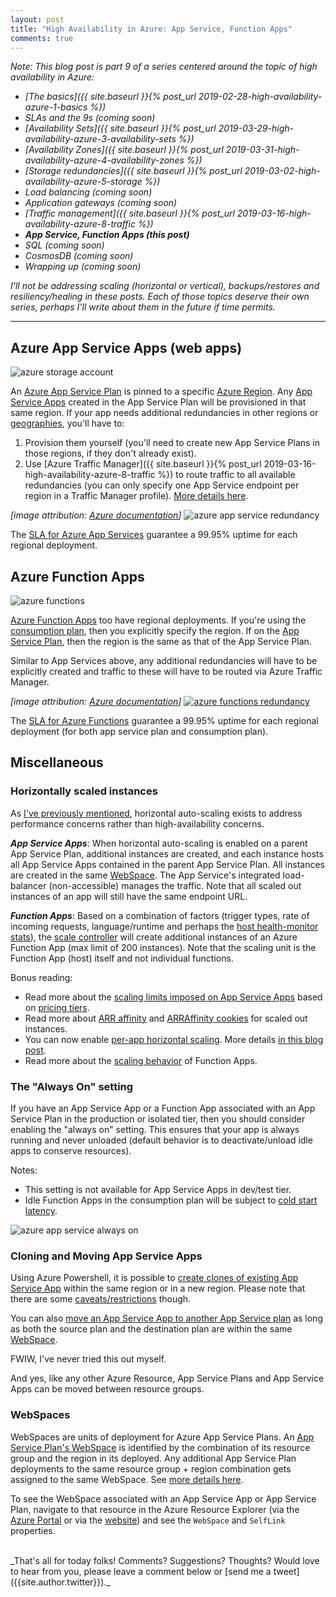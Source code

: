 ```yaml
---
layout: post
title: "High Availability in Azure: App Service, Function Apps"
comments: true
---
```

_Note: This blog post is part 9 of a series centered around the topic of high availability in Azure:_

* _[The basics]({{ site.baseurl }}{% post_url 2019-02-28-high-availability-azure-1-basics %})_
* _SLAs and the 9s (coming soon)_
* _[Availability Sets]({{ site.baseurl }}{% post_url 2019-03-29-high-availability-azure-3-availability-sets %})_
* _[Availability Zones]({{ site.baseurl }}{% post_url 2019-03-31-high-availability-azure-4-availability-zones %})_
* _[Storage redundancies]({{ site.baseurl }}{% post_url 2019-03-02-high-availability-azure-5-storage %})_
* _Load balancing (coming soon)_
* _Application gateways (coming soon)_
* _[Traffic management]({{ site.baseurl }}{% post_url 2019-03-16-high-availability-azure-8-traffic %})_
* _**App Service, Function Apps (this post)**_
* _SQL (coming soon)_
* _CosmosDB (coming soon)_
* _Wrapping up (coming soon)_

_I'll not be addressing scaling (horizontal or vertical), backups/restores and resiliency/healing in these posts. Each of those topics deserve their own series, perhaps I'll write about them in the future if time permits._

---

## Azure App Service Apps (web apps)

![azure storage account](https://assets.cloudskew.com/assets/blog/images/13-azure-app-service.png)

An [Azure App Service Plan](https://docs.microsoft.com/en-us/azure/app-service/overview-hosting-plans) is pinned to a specific [Azure Region](../../../2019/02/28/high-availability-azure-1-basics.html#region). Any [App Service Apps](https://docs.microsoft.com/en-us/azure/app-service/overview) created in the App Service Plan will be provisioned in that same region. If your app needs additional redundancies in other regions or [geographies](../../../2019/02/28/high-availability-azure-1-basics.html#geography), you'll have to:

1. Provision them yourself (you'll need to create new App Service Plans in those regions, if they don't already exist).
2. Use [Azure Traffic Manager]({{ site.baseurl }}{% post_url 2019-03-16-high-availability-azure-8-traffic %}) to route traffic to all available redundancies (you can only specify one App Service endpoint per region in a Traffic Manager profile). [More details here](https://docs.microsoft.com/en-us/azure/app-service/web-sites-traffic-manager#app-service-and-traffic-manager-profiles).

_[image attribution: [Azure documentation](https://docs.microsoft.com/en-us/azure/architecture/reference-architectures/basic-web-app)]_
![azure app service redundancy](https://assets.cloudskew.com/assets/blog/images/14-azure-app-service-redundancy.jpg)

The [SLA for Azure App Services](https://azure.microsoft.com/en-in/support/legal/sla/app-service/v1_4/) guarantee a 99.95% uptime for each regional deployment.

## Azure Function Apps

![azure functions](https://assets.cloudskew.com/assets/blog/images/15-azure-functions.png)

[Azure Function Apps](https://docs.microsoft.com/en-us/azure/azure-functions/functions-overview) too have regional deployments. If you're using the [consumption plan](https://docs.microsoft.com/en-us/azure/azure-functions/functions-scale#consumption-plan), then you explicitly specify the region. If on the [App Service Plan](https://docs.microsoft.com/en-us/azure/azure-functions/functions-scale#app-service-plan), then the region is the same as that of the App Service Plan.

Similar to App Services above, any additional redundancies will have to be explicitly created and traffic to these will have to be routed via Azure Traffic Manager.

_[image attribution: [Azure documentation](https://docs.microsoft.com/en-us/azure/architecture/reference-architectures/app-service-web-app/multi-region)]_
[![azure functions redundancy](https://assets.cloudskew.com/assets/blog/images/16-azure-functions-redundancy.jpg)](https://docs.microsoft.com/en-us/azure/architecture/reference-architectures/app-service-web-app/multi-region)

The [SLA for Azure Functions](https://azure.microsoft.com/en-us/support/legal/sla/functions/v1_1/) guarantee a 99.95% uptime for each regional deployment (for both app service plan and consumption plan).

## Miscellaneous

### Horizontally scaled instances

As [I've previously mentioned](../../../2019/02/28/high-availability-azure-1-basics.html#what-about-vm-scale-sets), horizontal auto-scaling exists to address performance concerns rather than high-availability concerns.

_**App Service Apps**_: When horizontal auto-scaling is enabled on a parent App Service Plan, additional instances are created, and each instance hosts all App Service Apps contained in the parent App Service Plan. All instances are created in the same [WebSpace](#webspaces). The App Service's integrated load-balancer (non-accessible) manages the traffic. Note that all scaled out instances of an app will still have the same endpoint URL.

_**Function Apps**_: Based on a combination of factors (trigger types, rate of incoming requests, language/runtime and perhaps the [host health-monitor stats](https://github.com/Azure/azure-functions-host/wiki/Host-Health-Monitor)), the [scale controller](https://docs.microsoft.com/en-in/azure/azure-functions/functions-scale#runtime-scaling) will create additional instances of an Azure Function App (max limit of 200 instances). Note that the scaling unit is the Function App (host) itself and not individual functions.  

Bonus reading:

* Read more about the [scaling limits imposed on App Service Apps](https://docs.microsoft.com/en-in/azure/azure-subscription-service-limits#app-service-limits) based on [pricing tiers](https://azure.microsoft.com/en-us/pricing/details/app-service/windows/).
* Read more about [ARR affinity](https://stackoverflow.com/a/49651618) and [ARRAffinity cookies](https://azure.microsoft.com/en-in/blog/disabling-arrs-instance-affinity-in-windows-azure-web-sites/) for scaled out instances.
* You can now enable [per-app horizontal scaling](https://docs.microsoft.com/en-us/azure/app-service/manage-scale-per-app). More details [in this blog post](https://markheath.net/post/per-app-scaling-app-service).
* Read more about the [scaling behavior](https://docs.microsoft.com/en-in/azure/azure-functions/functions-scale#understanding-scaling-behaviors) of Function Apps.

### The "Always On" setting

If you have an App Service App or a Function App associated with an App Service Plan in the production or isolated tier, then you should consider enabling the "always on" setting. This ensures that your app is always running and never unloaded (default behavior is to deactivate/unload idle apps to conserve resources).

Notes:

* This setting is not available for App Service Apps in dev/test tier.
* Idle Function Apps in the consumption plan will be subject to [cold start latency](https://blogs.msdn.microsoft.com/appserviceteam/2018/02/07/understanding-serverless-cold-start/).

![azure app service always on](https://assets.cloudskew.com/assets/blog/images/17-azure-app-service-always-on.jpg)

### Cloning and Moving App Service Apps

Using Azure Powershell, it is possible to [create clones of existing App Service App](https://docs.microsoft.com/en-us/azure/app-service/app-service-web-app-cloning) within the same region or in a new region. Please note that there are some [caveats/restrictions](https://docs.microsoft.com/en-us/azure/app-service/app-service-web-app-cloning#current-restrictions) though.

You can also [move an App Service App to another App Service plan](https://docs.microsoft.com/en-us/azure/app-service/app-service-plan-manage#move-an-app-to-another-app-service-plan) as long as both the source plan and the destination plan are within the same [WebSpace](#webspaces).

FWIW, I've never tried this out myself.

And yes, like any other Azure Resource, App Service Plans and App Service Apps can be moved between resource groups.

### WebSpaces

WebSpaces are units of deployment for Azure App Service Plans. An [App Service Plan's WebSpace](https://docs.microsoft.com/en-us/azure/app-service/app-service-plan-manage#move-an-app-to-another-app-service-plan) is identified by the combination of its resource group and the region in its deployed. Any additional App Service Plan deployments to the same resource group + region combination gets assigned to the same WebSpace. See [more details here](https://github.com/projectkudu/kudu/wiki/ResourceGroup-VS.-WebSpace).

To see the WebSpace associated with an App Service App or App Service Plan, navigate to that resource in the Azure Resource Explorer (via the [Azure Portal](https://portal.azure.com/#blade/HubsExtension/ArmExplorerBlade) or via the [website](https://resources.azure.com/)) and see the `WebSpace` and `SelfLink` properties.

<br>
_That's all for today folks! Comments? Suggestions? Thoughts? Would love to hear from you, please leave a comment below or [send me a tweet]({{site.author.twitter}})._
